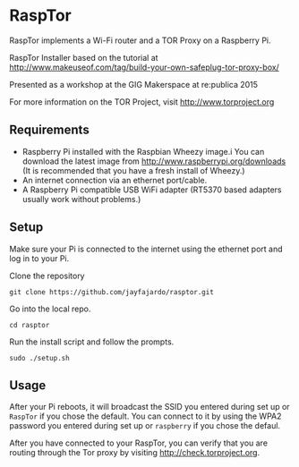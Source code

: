 RaspTor
========

RaspTor implements a Wi-Fi router and a TOR Proxy on a Raspberry Pi.

RaspTor Installer based on the tutorial at http://www.makeuseof.com/tag/build-your-own-safeplug-tor-proxy-box/

 
Presented as a workshop at the GIG Makerspace at re:publica 2015

For more information on the TOR Project, visit http://www.torproject.org 

Requirements
------------

* Raspberry Pi installed with the Raspbian Wheezy image.i You can download the latest image from http://www.raspberrypi.org/downloads (It is recommended that you have a fresh install of Wheezy.)
* An internet connection via an ethernet port/cable.
* A Raspberry Pi compatible USB WiFi adapter (RT5370 based adapters usually work without problems.)

Setup
-----

Make sure your Pi is connected to the internet using the ethernet port and log in to your Pi.

Clone the repository

    git clone https://github.com/jayfajardo/rasptor.git

Go into the local repo.

    cd rasptor

Run the install script and follow the prompts.

    sudo ./setup.sh

Usage
-----
After your Pi reboots, it will broadcast the SSID you entered during set up or `RaspTor` if you chose the default. You can connect to it by using the WPA2 password you entered during set up or `raspberry` if you chose the defaul.

After you have connected to your RaspTor, you can verify that you are routing through the Tor proxy by visiting http://check.torproject.org.




